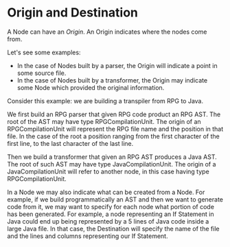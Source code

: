 # Origin and Destination

A Node can have an _Origin_. An Origin indicates where the nodes come from. 

Let's see some examples:
- In the case of Nodes built by a parser, the Origin will indicate a point in some source file. 
- In the case of Nodes built by a transformer, the Origin may indicate some Node which provided the original information. 

Consider this example: we are building a transpiler from RPG to Java. 

We first build an RPG parser that given RPG code product an RPG AST. The root of the AST may have type RPGCompilationUnit. The origin of an RPGCompilationUnit will represent the RPG file name and the position in that file. In the case of the root a position ranging from the first character of the first line, to the last character of the last line.

Then we build a transformer that given an RPG AST produces a Java AST. The root of such AST may have type JavaCompilationUnit. The origin of a JavaCompilationUnit will refer to another node, in this case having type RPGCompilationUnit.

In a Node we may also indicate what can be created from a Node. For example, if we build programmatically an AST and then we want to generate code from it, we may want to specify for each node what portion of code has been generated. For example, a node representing an If Statement in Java could end up being represented by a 5 lines of Java code inside a large Java file. In that case, the Destination will specify the name of the file and the lines and columns representing our If Statement.
